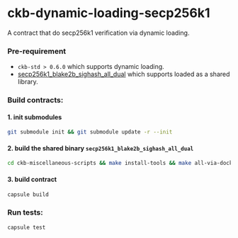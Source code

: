 # ckb-dynamic-loading-secp256k1

A contract that do secp256k1 verification via dynamic loading.

### Pre-requirement

* `ckb-std > 0.6.0` which supports dynamic loading.
* [secp256k1_blake2b_sighash_all_dual](https://github.com/nervosnetwork/ckb-miscellaneous-scripts/blob/master/c/secp256k1_blake2b_sighash_all_dual.c) which supports loaded as a shared library.

### Build contracts:

#### 1. init submodules

``` sh
git submodule init && git submodule update -r --init
```

#### 2. build the shared binary `secp256k1_blake2b_sighash_all_dual`

``` sh
cd ckb-miscellaneous-scripts && make install-tools && make all-via-docker
```

#### 3. build contract

``` sh
capsule build
```

### Run tests:

``` sh
capsule test
```
